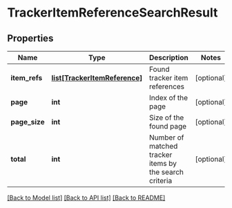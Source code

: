 # TrackerItemReferenceSearchResult

## Properties
Name | Type | Description | Notes
------------ | ------------- | ------------- | -------------
**item_refs** | [**list[TrackerItemReference]**](TrackerItemReference.md) | Found tracker item references | [optional] 
**page** | **int** | Index of the page | [optional] 
**page_size** | **int** | Size of the found page | [optional] 
**total** | **int** | Number of matched tracker items by the search criteria | [optional] 

[[Back to Model list]](../README.md#documentation-for-models) [[Back to API list]](../README.md#documentation-for-api-endpoints) [[Back to README]](../README.md)

